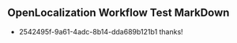 ## OpenLocalization Workflow Test MarkDown
* 2542495f-9a61-4adc-8b14-dda689b121b1 thanks!

<!--HONumber=Jul16_HO5-->


